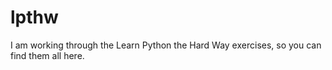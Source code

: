 # lpthw
I am working through the Learn Python the Hard Way exercises, so you can find them all here.
